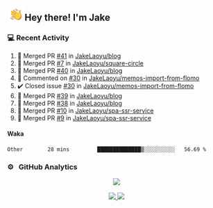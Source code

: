 <img alt="Night Coding" src="./assets/Hand%20Wave.gif" width='40' align="left"/><h2>Hey there! I'm Jake</h2>

### 💻 Recent Activity

<!--RECENT_ACTIVITY:start-->
1. 🎉 Merged PR [#41](https://github.com/JakeLaoyu/blog/pull/41) in [JakeLaoyu/blog](https://github.com/JakeLaoyu/blog)<br>
2. 🎉 Merged PR [#7](https://github.com/JakeLaoyu/square-circle/pull/7) in [JakeLaoyu/square-circle](https://github.com/JakeLaoyu/square-circle)<br>
3. 🎉 Merged PR [#40](https://github.com/JakeLaoyu/blog/pull/40) in [JakeLaoyu/blog](https://github.com/JakeLaoyu/blog)<br>
4. 💬 Commented on [#30](https://github.com/JakeLaoyu/memos-import-from-flomo/issues/30#issuecomment-2270016412) in [JakeLaoyu/memos-import-from-flomo](https://github.com/JakeLaoyu/memos-import-from-flomo)<br>
5. ✔️ Closed issue [#30](https://github.com/JakeLaoyu/memos-import-from-flomo/issues/30) in [JakeLaoyu/memos-import-from-flomo](https://github.com/JakeLaoyu/memos-import-from-flomo)<br>
6. 🎉 Merged PR [#39](https://github.com/JakeLaoyu/blog/pull/39) in [JakeLaoyu/blog](https://github.com/JakeLaoyu/blog)<br>
7. 🎉 Merged PR [#38](https://github.com/JakeLaoyu/blog/pull/38) in [JakeLaoyu/blog](https://github.com/JakeLaoyu/blog)<br>
8. 🎉 Merged PR [#10](https://github.com/JakeLaoyu/spa-ssr-service/pull/10) in [JakeLaoyu/spa-ssr-service](https://github.com/JakeLaoyu/spa-ssr-service)<br>
9. 🎉 Merged PR [#9](https://github.com/JakeLaoyu/spa-ssr-service/pull/9) in [JakeLaoyu/spa-ssr-service](https://github.com/JakeLaoyu/spa-ssr-service)<br>
<!--RECENT_ACTIVITY:end-->

#### Waka

<!--START_SECTION:waka-->

```text
Other        28 mins         ██████████████▒░░░░░░░░░░   56.69 %
```

<!--END_SECTION:waka-->

### ⚙️ &nbsp; GitHub Analytics

<p align="center">
  <img src="http://github-profile-summary-cards.vercel.app/api/cards/profile-details?username=JakeLaoyu&theme=2077" />
</p>


<p align="center">
<a href="https://github.com/JakeLaoyu">
  <img height="180em" src="https://github-readme-stats-eight-theta.vercel.app/api?username=jakelaoyu&show_icons=true&theme=algolia&include_all_commits=true&count_private=true"/>
  <img height="180em" src="https://github-readme-stats-eight-theta.vercel.app/api/top-langs/?username=jakelaoyu&layout=compact&langs_count=8&theme=algolia&hide=html&count_private=true"/>
</a>
</p>

<!-- ### 🤝🏻 &nbsp; Connect with Me

<p align="center">
<a href="https://i.jakeyu.top"><img src="https://img.shields.io/badge/-i.jakeyu.top-3423A6?style=flat&logo=Google-Chrome&logoColor=white"/></a>
<a href="mailto:jake.laoyu@gmail.com"><img src="https://img.shields.io/badge/-jake.laoyu@gmail.com-D14836?style=flat&logo=Gmail&logoColor=white"/></a>
</p> -->
